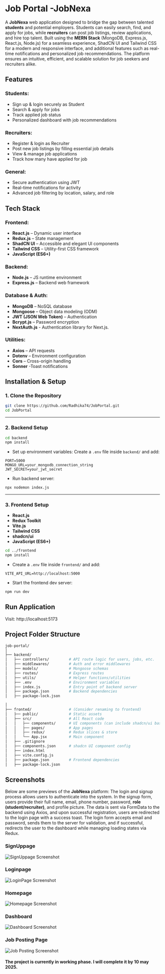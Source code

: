 
# Job Portal -JobNexa

A **JobNexa** web application designed to bridge the gap between talented **students** and potential employers. Students can easily search, find, and apply for jobs, while **recruiters** can post job listings, review applications, and hire top talent. Built using the **MERN Stack** (MongoDB, Express.js, React.js, Node.js) for a seamless experience, ShadCN UI and Tailwind CSS for a modern and responsive interface, and additional features such as real-time notifications and personalized job recommendations. The platform ensures an intuitive, efficient, and scalable solution for job seekers and recruiters alike.


##  Features

###  Students:
- Sign up & login securely as Student
- Search & apply for jobs
- Track applied job status
- Personalized dashboard with job recommendations

### Recruiters:
- Register & login as Recruiter 
- Post new job listings by filling essential job details
- View & manage job applications
- Track how many have applied for job

###  General:
- Secure authentication using JWT
- Real-time notifications for activity
- Advanced job filtering by location, salary, and role


## Tech Stack

### Frontend:
- **React.js** – Dynamic user interface
- **Redux.js** – State management
- **ShadCN UI** – Accessible and elegant UI components
- **Tailwind CSS** – Utility-first CSS framework
- **JavaScript (ES6+)**

### Backend:
- **Node.js** – JS runtime environment
- **Express.js** – Backend web framework

### Database & Auth:
- **MongoDB** – NoSQL database
- **Mongoose** – Object data modeling (ODM)
- **JWT (JSON Web Token)** – Authentication
- **Bcrypt.js** – Password encryption
- **NextAuth.js** - Authentication library for Next.js.

### Utilities:
- **Axios** – API requests
- **Dotenv** – Environment configuration
- **Cors** – Cross-origin handling
- **Sonner** -Toast notifications


## Installation & Setup

### 1. Clone the Repository

```bash
git clone https://github.com/Radhika74/JobPortal.git
cd JobPortal
```

---

### 2. Backend Setup

```bash
cd backend
npm install
```

- Set up environment variables: Create a `.env` file inside `backend/` and add:

```env
PORT=5000
MONGO_URL=your_mongodb_connection_string
JWT_SECRET=your_jwt_secret
```

- Run backend server:

```bash
npx nodemon index.js
```
---

### 3. Frontend Setup
- **React.js**
- **Redux Toolkit**
- **Vite.js**
- **Tailwind CSS**
- **shadcn/ui**
- **JavaScript (ES6+)**

```bash
cd ../frontend
npm install
```

- Create a `.env` file inside `frontend/` and add:

```env
VITE_API_URL=http://localhost:5000
```

- Start the frontend dev server:

```bash
npm run dev
```


##  Run Application

Visit: http://localhost:5173


## Project Folder Structure

```bash
job-portal/
│
├── backend/
│   ├── controllers/         # API route logic for users, jobs, etc.
│   ├── middlewares/         # Auth and error middlewares
│   ├── models/              # Mongoose schemas
│   ├── routes/              # Express routes
│   ├── utils/               # Helper functions/utilities
│   ├── .env                 # Environment variables
│   ├── index.js             # Entry point of backend server
│   ├── package.json         # Backend dependencies
│   ├── package-lock.json

│
├── fronted/                 # (Consider renaming to frontend)
│   ├── public/              # Static assets
│   ├── src/                 # All React code
│   │   ├── components/      # UI components (can include shadcn/ui based ones)
│   │   ├── pages/           # App pages 
│   │   ├── redux/           # Redux slices & store
│   │   └── App.jsx          # Main component
│   ├── .gitignore
│   ├── components.json      # shadcn UI component config
│   ├── index.html
│   ├── vite.config.js
│   ├── package.json         # Frontend dependencies
│   ├── package-lock.json

```
## Screenshots

Below are some previews of the **JobNexa** platform:
The login and signup process allows users to authenticate into the system. In the signup form, users provide their full name, email, phone number, password, **role (student/recruiter)**, and  profile picture. The data is sent via FormData to the backend using Axios, and upon successful registration, users are redirected to the login page with a success toast. The login form accepts email and password, sends them to the server for validation, and if successful, redirects the user to the dashboard while managing loading states via Redux.

### SignUppage
![SignUppage Screenshot](./screenshots/signup.png)

### Loginpage
![LoginPage Screenshot](./screenshots/login.png)

### Homepage
![Homepage Screenshot](./screenshots/Homepage.png)

### Dashboard
![Dashboard Screenshot](./screenshots/dashboard.png)

### Job Posting Page
![Job Posting Screenshot](./screenshots/job-posting.png)

#### The project is currently in working phase. I will complete it by 10 may 2025.

